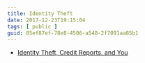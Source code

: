 ```yaml
---
title: Identity Theft
date: 2017-12-23T19:15:04
tags: [ public ]
guid: 85ef87ef-78e8-4506-a548-2f7091aa85b1
---
```



<!--more-->

 * [Identity Theft, Credit Reports, and You](http://www.kalzumeus.com/2017/09/09/identity-theft-credit-reports/)
